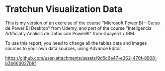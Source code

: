 # Tratchun Visualization Data

This is my version of an exercise of the course "Microsoft Power BI – Curso de Power BI Desktop" from Udemy, and part of the course "Inteligencia Artificial y Análisis de Datos con PowerBI" from Guayerd + IBM.

To use this report, you need to change all the tables data and images sources to your own data sources, using Advance Editor.

https://github.com/user-attachments/assets/9d5c6a47-e362-470f-8908-b3b66d027b8f

